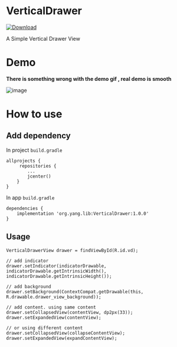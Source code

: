 # VerticalDrawer

[ ![Download](https://api.bintray.com/packages/nianyiyang/VerticalDrawer/VerticalDrawer/images/download.svg?version=1.0.0) ](https://bintray.com/nianyiyang/VerticalDrawer/VerticalDrawer/1.0.0/link)

A Simple Vertical Drawer View

# Demo

**There is something wrong with the demo gif , real demo is smooth**

![image](https://github.com/NianyiYang/VerticalDrawer/blob/master/drawer.gif)

# How to use

## Add dependency

In project `build.gradle`

```
allprojects {
     repositories {
        ...
        jcenter()
    }
}
```

In app `build.gradle`

```
dependencies {
    implementation 'org.yang.lib:VerticalDrawer:1.0.0'
}
```

## Usage

```
VerticalDrawerView drawer = findViewById(R.id.vd);

// add indicator
drawer.setIndicator(indicatorDrawable, indicatorDrawable.getIntrinsicWidth(), indicatorDrawable.getIntrinsicHeight());

// add background
drawer.setBackground(ContextCompat.getDrawable(this, R.drawable.drawer_view_background));

// add content. using same content
drawer.setCollapsedView(contentView, dp2px(33));
drawer.setExpandedView(contentView);

// or using different content
drawer.setCollapsedView(collapseContentView);
drawer.setExpandedView(expandContentView);
```

